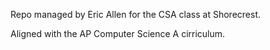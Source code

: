 Repo managed by Eric Allen for the CSA class at Shorecrest.

Aligned with the AP Computer Science A cirriculum.
